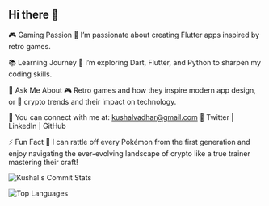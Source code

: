 ## Hi there 👋




🎮 Gaming Passion
🌟 I’m passionate about creating Flutter apps inspired by retro games.

📚 Learning Journey
📖 I’m exploring Dart, Flutter, and Python to sharpen my coding skills.

💬 Ask Me About
🎮 Retro games and how they inspire modern app design, or 🔗 crypto trends and their impact on technology.

📧 You can connect with me at: kushalvadhar@gmail.com
🔗 Twitter | LinkedIn | GitHub

⚡ Fun Fact
👾 I can rattle off every Pokémon from the first generation and enjoy navigating the ever-evolving landscape of crypto like a true trainer mastering their craft!


![Kushal's Commit Stats](https://github-readme-stats.vercel.app/api?username=KushalVadhar&count_private=true&show_icons=true&hide=prs&theme=radical&bg_color=000000&border_radius=20&title_color=FFD700&icon_color=FF4500&text_color=FFFFFF)

![Top Languages](https://github-readme-stats.vercel.app/api/top-langs/?username=KushalVadhar&layout=compact&theme=radical&bg_color=000000&border_radius=20&title_color=FFD700&icon_color=FF4500&text_color=FFFFFF)
